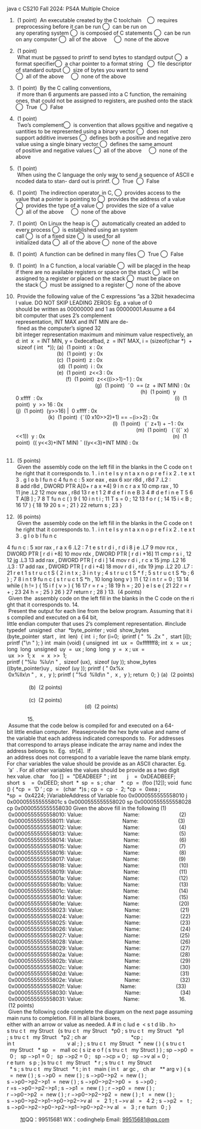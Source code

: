 java c
CS210 Fall 2024: PS4A
Multiple Choice
1.  (1 point)  An executable created by the C toolchain    ⃝  requires preprocessing before it can be run ⃝  can be run on any operating system
⃝  is composed of C statements ⃝  can be run on any computer
⃝  all of the above     ⃝  none of the above
2.  (1 point)  What must be passed to printf to send bytes to standard output ⃝  a format specifier⃝  a char pointer to a format string   ⃝  file descriptor of standard output ⃝  size of bytes you want to send
⃝  all of the above     ⃝  none of the above
3.  (1 point)  By the C calling conventions,  if more than 6 arguments are passed into a C function, the remaining ones, that could not be assigned to registers, are pushed onto the stack
⃝  True  ⃝  False
4.  (1 point)  Two’s complement⃝  is convention that allows positive and negative quantities to be represented using a binary vector
⃝  does not support additive inverses
⃝  defines both a positive and negative zero value using a single binary vector ⃝  defines the same amount of positive and negative values
⃝  all of the above     ⃝  none of the above
5.  (1 point)  When using the C language the only way to send a sequence of ASCII encoded data to stan- dard out is printf.
⃝  True  ⃝  False
6.  (1 point)  The indirection operator, in C,
⃝  provides access to the value that a pointer is pointing to ⃝  provides the address of a value
⃝  provides the type of a value ⃝  provides the size of a value
⃝  all of the above     ⃝  none of the above
7.  (1 point)  On Linux the heap is
⃝  automatically created an added to every process
⃝  is established using an system call ⃝  is of a fixed size
⃝  is used for all initialized data ⃝  all of the above
⃝  none of the above
8.  (1 point)  A function can be defined in many files ⃝  True
⃝  False
9.  (1 point)  In a C function, a local variable
⃝  will be placed in the heap if there are no available registers or space on the stack ⃝  will be assigned to a register or placed on the stack
⃝  must be place on the stack
⃝  must be assigned to a register ⃝  none of the above
10.  Provide the following value of the C expressions ”as a 32bit hexadecimal value.
DO NOT SKIP LEADING ZEROS:
Eg. a value of 0 should be written as 00000000 and 1 as 00000001.Assume a 64 bit computer that uses 2’s complement representation, INT MAX and INT MIN are de- fined as the computer’s signed 32 bit integer representation maximum and minimum value respectively, and:
int  x  = INT MIN, y = 0xdecafbad, z  = INT MAX, i = (sizeof(char *)  +  sizeof ( int   *));
(a)  (1 point)  x : 0x                                                                                         
(b)  (1 point)  y : 0x                                                                                         
(c)  (1 point)  z : 0x                                                                                          
(d)  (1 point)  i : 0x                                                                                         
(e)  (1 point)  z<<3 : 0x                                                                                         
(f)  (1 point)  z<<((i>>1)−1 ) : 0x                                                                                         
(g)  (1 point)  ˜0  == (z  + INT MIN) : 0x                                                                                        
(h)  (1 point)  y   0 xffff  : 0x                                                                                         
(i)  (1 point)  y  >> 16 : 0x                                                                                      
(j)  (1 point)  (y>>16) |  0 xffff : 0x                                                                                       
(k)  (1 point)  (˜(0 x10>>2)+1) == −(i>>2) : 0x                                                                                         
(l)  (1 point)   (˜ z+1) + −1 : 0x                                                                                         
(m)  (1 point)   (˜((˜ x)<<1))  y : 0x                                                                                      
(n)  (1 point)  (( y<<3)+INT MIN) ˆ ((y<<3)+INT MIN) : 0x                                                                                         
11.  (5 points)  Given the  assembly code on the left fill in the blanks in the C code on the right that it corresponds to.
1 . i n t e l s y n t a x n o p r e f i x
2 . t e x t
3 . g l o b l fu n c
4 fu n c :
5 xor eax , eax
6 xor r8d , r8d
7 .L2 :
8 add r8d , DWORD PTR A[0+ r a x *4]
9 i n c r a x
10 cmp rax , 10
11 jne .L2
12 mov eax , r8d
13 r e t
1
2 # d e f i n e B
3
4 # d e f i n e T
5
6 T A[B ] ;
7
8 T fu n c ( )
9 {
10 i n t i ;
11 T s = 0 ;
12
13 f o r ( ;
14
15 i < B ;
16
17 ) {
18
19
20 s = ;
21 }
22 return s ;
23 }


12.  (6 points)  Given the  assembly code on the left fill in the blanks in the C code on the right that it corresponds to.
1 . i n t e l s y n t a x n o p r e f i x
2 . t e x t
3 . g l o b l fu n c


4 fu n c :
5 xor rax , r a x
6 .L2 :
7 t e s t r d i , r d i
8 j e .L7
9 mov rcx , DWORD PTR [ r d i +8]
10 mov rdx , DWORD PTR [ r d i +16]
11 cmp r s i , 12
12 jg .L3
13 add rax , DWORD PTR [ r d i ]
14 mov r d i , r c x
15 jmp .L2
16 .L3 :
17 add rax , DWORD PTR [ r d i +4]
18 mov r d i , rdx
19 jmp .L2
20 .L7 :
21 r e t
1 s t r u c t S {
2 i n t x ;
3 i n t y ;
4 s t r u c t S * f ;
5 s t r u c t S *b ;
6 } ;
7
8 i n t
9 fu n c ( s t r u c t S *h ,
10 long long v )
11 {
12 i n t r = 0 ;
13
14 while ( h != ) {
15 i f ( v > ) {
16
17 r = r + ;
18
19 h = ;
20 } e l s e {
21
22 r = r + ;
23
24 h = ;
25 }
26 }
27 return r ;
28 }
13.  (4 points)  Given the  assembly code on the left fill in the blanks in the C code on the right that it corresponds to.
14.  Present the output for each line from the below program. Assuming that it is compiled and executed on
a 64 bit, little endian computer that uses 2’s complement representation.
#include  
typedef  unsigned  char  *byte_pointer ;
void  show_bytes (byte_pointer  start ,  int  len)  { int  i ;
for (i=0;  iprintf ( "  % .2x " ,  start [i]);
printf ("\n " ); }
int  main (void) {
unsigned  int  ux  =  0xfffffff8; int  x  =  ux ;
long  long  unsigned  uy  =  ux ; long  long  y  =  x ;
ux  =  ux  >>  1; x    =  x  >>  1;
printf ( "%lu  %lu\n " ,  sizeof (ux),  sizeof (uy )); show_bytes ((byte_pointer)uy ,  sizeof (uy ));
printf ( " 0x%x  0x%llx\n " ,  x ,  y ); printf ( "%d  %lld\n " ,  x ,  y );
return  0; }
(a)  (2 points)                                                                                                                                               
(b)  (2 points)                                                                                                                                               
(c)  (2 points)                                                                                                                                               
(d)  (2 points)                                                                                                                                               15.  Assume that the code below is compiled for and executed on a 64-bit little endian computer.  Pleaseprovide the hex byte value and name of the variable that each address indicated corresponds to.  For addresses that correspond to arrays please indicate the array name and index the address belongs to.  Eg.  str[4].  If an address does not correspond to a variable leave the name blank empty. For char variables the value should be provide as an ASCII character. Eg.  ’a’  . For all other variables the values should be provide as a two digit hex value.
char    foo []  =  "DEADBEEF " ; int       j    =  0xDEADBEEF;
short  s    =  0xDEED;
short  *  sp  =  s ;
char    *  cp  =  (foo [12]);
void  func () {
*cp  =  ’D ’ ;
cp  =   (char  *)s ; cp  =  cp  -  2;
*cp  =  0xea ;
*sp  =  0x4224; }VariableAddress of Variable
foo
0x0000555555558010
j
0x000055555555801c
s
0x0000555555558020
sp
0x0000555555558028
cp
0x0000555555558030
Given the above fill in the following
(1)  0x0000555555558010: Value:                            Name:                          
(2)  0x0000555555558011: Value:                            Name:                          
(3)  0x0000555555558012: Value:                            Name:                          
(4)  0x0000555555558013: Value:                            Name:                          
(5)  0x0000555555558014: Value:                            Name:                          
(6)  0x0000555555558015: Value:                            Name:                          
(7)  0x0000555555558016: Value:                            Name:                          
(8)  0x0000555555558017: Value:                            Name:                          
(9)  0x0000555555558018: Value:                            Name:                          
(10)  0x0000555555558019: Value:                            Name:                          
(11)  0x000055555555801a: Value:                            Name:                          
(12)  0x000055555555801b: Value:                            Name:                          
(13)  0x000055555555801c: Value:                            Name:                          
(14)  0x000055555555801d: Value:                            Name:                          
(15)  0x000055555555801e: Value:                            Name:                          
(20)  0x0000555555558023: Value:                            Name:                          
(21)  0x0000555555558024: Value:                            Name:                          
(22)  0x0000555555558025: Value:                            Name:                          
(23)  0x0000555555558026: Value:                            Name:                          
(24)  0x0000555555558027: Value:                            Name:                          
(25)  0x0000555555558028: Value:                            Name:                          
(26)  0x0000555555558029: Value:                            Name:                          
(27)  0x000055555555802a: Value:                            Name:                          
(28)  0x000055555555802b: Value:                            Name:                          
(29)  0x000055555555802c: Value:                            Name:                          
(30)  0x000055555555802d: Value:                            Name:                          
(31)  0x000055555555802e: Value:                            Name:                          
(32)  0x000055555555802f: Value:                          Name:                          
(33)  0x0000555555558030: Value:                            Name:                          
(34)  0x0000555555558031: Value:                            Name:                          
16.  (12 points)  Given the following code complete the diagram on the next page assuming main runs to completion. Fill in all blank boxes, either with an arrow or value as needed. A
# in c lud e  < s t d lib . h>
s tru c t   my Struct   {s tru c t   my Struct   *p0 ; s tru c t   my Struct   *p1 ; s tru c t   my Struct   *p2 ; ch ar                              *cp ;
in t                                    v al ; } ;
s tru c t   my Struct   *  new ( ) {
s tru c t   my Struct   * sp   =   mall oc ( s iz e o f ( s tru c t   my Struct ) ) ; sp −>p0  =   0 ;   sp −>p1 = 0 ;   sp −>p2 = 0 ;   sp −>cp = 0 ;   sp −>v al = 0 ;
r e turn   s p ;
}s tru c t   my Struct   * r ; s tru c t   my Struct   * s ; s tru c t   my Struct   * t ;
in t   main ( in t   ar gc ,   ch ar   ** arg v ) {
s   =  new ( ) ;
s −>p0  =  new ( ) ;
s −>p0−>p2  =  new ( ) ;
s −>p0−>p2−>p1  =  new ( ) ; s −>p0−>p2−>p0  =   s −>p0 ;
r =s −>p0−>p2−>p1 ; s −>p1  =  new ( ) ;
r −>p0  =  new ( ) ;
r −>p0−>p2  =  new ( ) ;
r −>p0−>p2−>p2  =  new ( ) ; t   =  new ( ) ;
s −>p0−>p2−>p1−>p0−>p2−>v al   =   2 1 ; t −>v al   =   4 2 ;
s −>p2  =   t ;
s −>p0−>p2−>p0−>p2−>p1−>p0−>p2−>v al   =   3 ; r e turn   0 ;
}


         
加QQ：99515681  WX：codinghelp  Email: 99515681@qq.com
